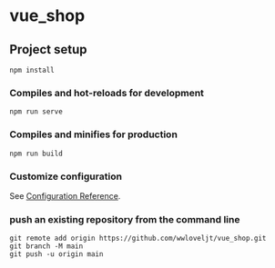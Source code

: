 # vue_shop

## Project setup
```
npm install
```

### Compiles and hot-reloads for development
```
npm run serve
```

### Compiles and minifies for production
```
npm run build
```

### Customize configuration
See [Configuration Reference](https://cli.vuejs.org/config/).

### push an existing repository from the command line
```
git remote add origin https://github.com/wwloveljt/vue_shop.git
git branch -M main
git push -u origin main
```